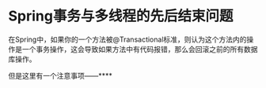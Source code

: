 # Spring事务与多线程的先后结束问题

在Spring中，如果你的一个方法被@Transactional标准，则认为这个方法内的操作是一个事务操作，这会导致如果方法中有代码报错，那么会回滚之前的所有数据库操作。

但是这里有一个注意事项——****